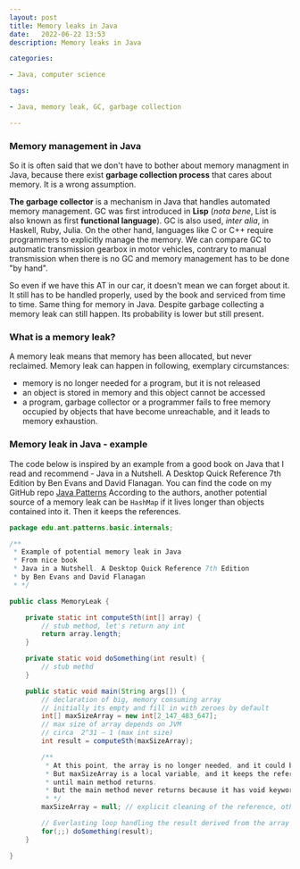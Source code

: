 ```yaml
---
layout: post
title: Memory leaks in Java
date:   2022-06-22 13:53
description: Memory leaks in Java

categories:

- Java, computer science

tags:

- Java, memory leak, GC, garbage collection

---
```


### Memory management in Java

So it is often said that we don't have to bother about memory managment in Java,
because there exist **garbage collection process** that cares about memory.
It is a wrong assumption.

**The garbage collector** is a mechanism in Java that handles automated memory management.
GC was first introduced in **Lisp** (*nota bene*, List is also known as first **functional language**).
GC is also used, *inter alia*, in Haskell, Ruby, Julia. On the other hand, languages like C or C++ require
programmers to explicitly manage the memory. We can compare GC to automatic transmission gearbox in motor vehicles,
contrary to manual transmission when there is no GC and memory management has to be done "by hand".

So even if we have this AT in our car, it doesn't mean we can forget about it. It still has to be handled properly, used by the book and
serviced from time to time. Same thing for memory in Java. Despite garbage collecting a memory leak can still happen. 
Its probability is lower but still present.

### What is a memory leak?

A memory leak means that memory has been allocated, but never reclaimed. Memory
leak can happen in following, exemplary circumstances:
- memory is no longer needed for a program, but it is not released
- an object is stored in memory and this object cannot be accessed
- a program, garbage collector or a programmer fails to free memory occupied by objects
that have become unreachable, and it leads to memory exhaustion.

### Memory leak in Java - example

The code below is inspired by an example from a good book on Java that I read and recommend -
Java in a Nutshell. A Desktop Quick Reference 7th Edition by Ben Evans and David Flanagan.
You can find the code on my GitHub repo [Java Patterns](https://github.com/mzacki/java-patterns)
According to the authors, another potential source of a memory leak can be ```HashMap``` if it lives longer than objects
contained into it. Then it keeps the references.

```java
package edu.ant.patterns.basic.internals;

/**
 * Example of potential memory leak in Java
 * From nice book
 * Java in a Nutshell. A Desktop Quick Reference 7th Edition
 * by Ben Evans and David Flanagan
 * */

public class MemoryLeak {

    private static int computeSth(int[] array) {
        // stub method, let's return any int
        return array.length;
    }

    private static void doSomething(int result) {
        // stub methd
    }

    public static void main(String args[]) {
        // declaration of big, memory consuming array
        // initially its empty and fill in with zeroes by default
        int[] maxSizeArray = new int[2_147_483_647];
        // max size of array depends on JVM
        // circa  2^31 – 1 (max int size)
        int result = computeSth(maxSizeArray);

        /**
         * At this point, the array is no longer needed, and it could be garbage collected from now on.
         * But maxSizeArray is a local variable, and it keeps the reference to the array object
         * until main method returns.
         * But the main method never returns because it has void keyword.
         * */
        maxSizeArray = null; // explicit cleaning of the reference, otherwise no garbage collection

        // Everlasting loop handling the result derived from the array
        for(;;) doSomething(result);
    }

}

```

